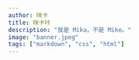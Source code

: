 ```yaml
---
author: 咪卡
title: 咪卡咔
description: "我是 Mika，不是 Mike。"
image: "banner.jpeg"
tags: ["markdown", "css", "html"]
---
```


